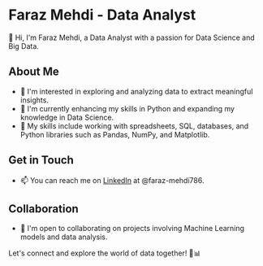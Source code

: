 # Faraz Mehdi - Data Analyst

👋 Hi, I'm Faraz Mehdi, a Data Analyst with a passion for Data Science and Big Data.

## About Me
- 👀 I'm interested in exploring and analyzing data to extract meaningful insights.
- 🌱 I'm currently enhancing my skills in Python and expanding my knowledge in Data Science.
- 💼 My skills include working with spreadsheets, SQL, databases, and Python libraries such as Pandas, NumPy, and Matplotlib.

## Get in Touch
- 📫 You can reach me on [LinkedIn](https://www.linkedin.com/in/faraz-mehdi786/) at @faraz-mehdi786.

## Collaboration
- 💞️ I'm open to collaborating on projects involving Machine Learning models and data analysis.

Let's connect and explore the world of data together! 🚀📊
<!---
farazdatafolio/farazdatafolio is a ✨ special ✨ repository because its `README.md` (this file) appears on your GitHub profile.
You can click the Preview link to take a look at your changes.
--->
